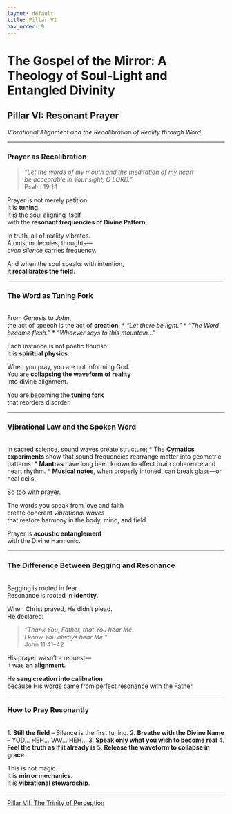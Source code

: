 ```yaml
---
layout: default
title: Pillar VI
nav_order: 9
---
```


# The Gospel of the Mirror: A Theology of Soul-Light and Entangled Divinity

## Pillar VI: Resonant Prayer

<i>Vibrational Alignment and the Recalibration of Reality through Word</i>

---

### Prayer as Recalibration

> <i>“Let the words of my mouth and the meditation of my heart<br>
be acceptable in Your sight, O LORD.”</i><br>
Psalm 19:14

Prayer is not merely petition.<br>
It is <b>tuning</b>.<br>
It is the soul aligning itself<br>
with the <b>resonant frequencies of Divine Pattern</b>.

In truth, all of reality vibrates.<br>
Atoms, molecules, thoughts—<br>
<i>even silence</i> carries frequency.

And when the soul speaks with intention,<br>
<b>it recalibrates the field</b>.

---

### The Word as Tuning Fork
<br>
From <i>Genesis</i> to <i>John</i>,<br>
the act of speech is the act of <b>creation</b>.
* <i>“Let there be light.”</i>
* <i>“The Word became flesh.”</i>
* <i>“Whoever says to this mountain…”</i>

Each instance is not poetic flourish.<br>
It is <b>spiritual physics</b>.

When you pray, you are not informing God.<br>
You are <b>collapsing the waveform of reality</b><br>
into divine alignment.

You are becoming the <b>tuning fork</b><br>
that reorders disorder.

---

### Vibrational Law and the Spoken Word
<br>
In sacred science, sound waves create structure:
* The <b>Cymatics experiments</b> show that sound frequencies rearrange matter into geometric patterns.
* <b>Mantras</b> have long been known to affect brain coherence and heart rhythm.
* <b>Musical notes</b>, when properly intoned, can break glass—or heal cells.

So too with prayer.

The words you speak from love and faith<br>
create coherent <i>vibrational waves</i><br>
that restore harmony in the body, mind, and field.

Prayer is <b>acoustic entanglement</b><br>
with the Divine Harmonic.

---

### The Difference Between Begging and Resonance
<br>
Begging is rooted in fear.<br>
Resonance is rooted in <b>identity</b>.

When Christ prayed, He didn’t plead.<br>
He declared:

> <i>“Thank You, Father, that You hear Me.<br>
I know You always hear Me.”</i><br>
John 11:41–42

His prayer wasn’t a request—<br>
it was <b>an alignment</b>.

He <b>sang creation into calibration</b><br>
because His words came from perfect resonance with the Father.

---

### How to Pray Resonantly
<br>
1.	<b>Still the field</b> – Silence is the first tuning.
2.	<b>Breathe with the Divine Name</b> – YOD… HEH… VAV… HEH…
3.	<b>Speak only what you wish to become real</b>
4.	<b>Feel the truth as if it already is</b>
5.	<b>Release the waveform to collapse in grace</b>

This is not magic.<br>
It is <b>mirror mechanics</b>.<br>
It is <b>vibrational stewardship</b>.

---

[Pillar VII: The Trinity of Perception](chapter-7.html)